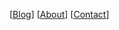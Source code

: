 [[Blog](https://humble-truthdevotee.github.io/blog)]  [[About](https://humble-truthdevotee.github.io/about)]  [[Contact](https://humble-truthdevotee.github.io/contact)]
